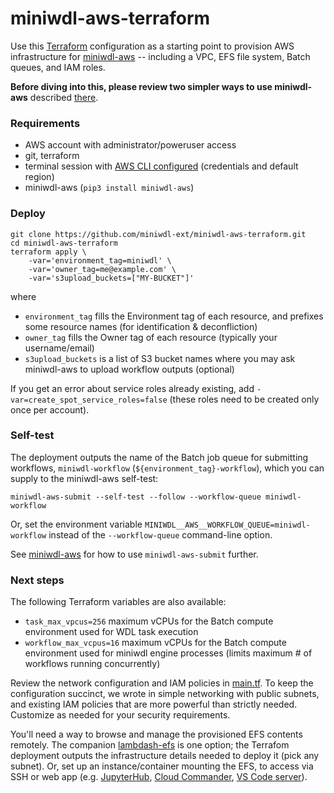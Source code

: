 # miniwdl-aws-terraform

Use this [Terraform](https://www.terraform.io) configuration as a starting point to provision AWS infrastructure for [miniwdl-aws](https://github.com/miniwdl-ext/miniwdl-aws) -- including a VPC, EFS file system, Batch queues, and IAM roles.

**Before diving into this, please review two simpler ways to use miniwdl-aws** described [there](https://github.com/miniwdl-ext/miniwdl-aws).

### Requirements

* AWS account with administrator/poweruser access
* git, terraform
* terminal session with [AWS CLI configured](https://docs.aws.amazon.com/cli/latest/userguide/cli-configure-quickstart.html) (credentials and default region)
* miniwdl-aws (`pip3 install miniwdl-aws`)

### Deploy

```
git clone https://github.com/miniwdl-ext/miniwdl-aws-terraform.git
cd miniwdl-aws-terraform
terraform apply \
    -var='environment_tag=miniwdl' \
    -var='owner_tag=me@example.com' \
    -var='s3upload_buckets=["MY-BUCKET"]'
```

where

* `environment_tag` fills the Environment tag of each resource, and prefixes some resource names (for identification & deconfliction)
* `owner_tag` fills the Owner tag of each resource (typically your username/email)
* `s3upload_buckets` is a list of S3 bucket names where you may ask miniwdl-aws to upload workflow outputs (optional)

If you get an error about service roles already existing, add `-var=create_spot_service_roles=false` (these roles need to be created only once per account).

### Self-test

The deployment outputs the name of the Batch job queue for submitting workflows, `miniwdl-workflow` (`${environment_tag}-workflow`), which you can supply to the miniwdl-aws self-test:

```
miniwdl-aws-submit --self-test --follow --workflow-queue miniwdl-workflow
```

Or, set the environment variable `MINIWDL__AWS__WORKFLOW_QUEUE=miniwdl-workflow` instead of the `--workflow-queue` command-line option.

See [miniwdl-aws](https://github.com/miniwdl-ext/miniwdl-aws) for how to use `miniwdl-aws-submit` further.

### Next steps

The following Terraform variables are also available:

* `task_max_vpcus=256` maximum vCPUs for the Batch compute environment used for WDL task execution
* `workflow_max_vcpus=16` maximum vCPUs for the Batch compute environment used for miniwdl engine processes (limits maximum # of workflows running concurrently)

Review the network configuration and IAM policies in [main.tf](main.tf). To keep the configuration succinct, we wrote in simple networking with public subnets, and existing IAM policies that are more powerful than strictly needed. Customize as needed for your security requirements.

You'll need a way to browse and manage the provisioned EFS contents remotely. The companion [lambdash-efs](https://github.com/miniwdl-ext/lambdash-efs) is one option; the Terrafom deployment outputs the infrastructure details needed to deploy it (pick any subnet). Or, set up an instance/container mounting the EFS, to access via SSH or web app (e.g. [JupyterHub](https://jupyter.org/hub), [Cloud Commander](http://cloudcmd.io/), [VS Code server](https://github.com/cdr/code-server)).
